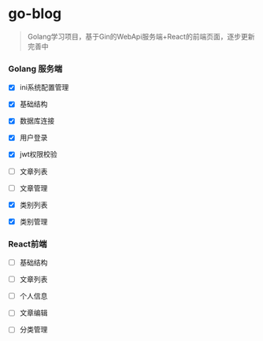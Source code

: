 # go-blog

> Golang学习项目，基于Gin的WebApi服务端+React的前端页面，逐步更新完善中



### Golang 服务端

- [x] ini系统配置管理
- [x] 基础结构
- [x] 数据库连接
- [x] 用户登录
- [x] jwt权限校验
- [ ] 文章列表
- [ ] 文章管理
- [x] 类别列表
- [x] 类别管理



### React前端

- [ ] 基础结构
- [ ] 文章列表
- [ ] 个人信息
- [ ] 文章编辑
- [ ] 分类管理



